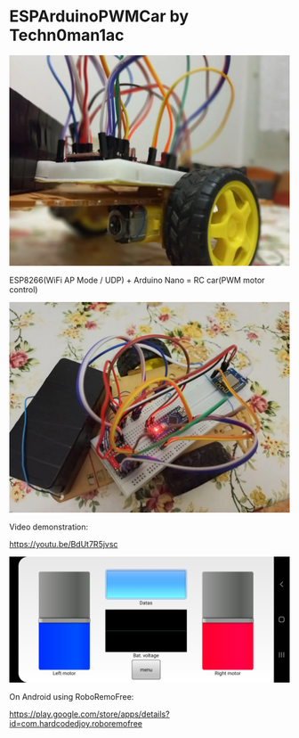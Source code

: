 # ESPArduinoPWMCar by Techn0man1ac

![RC car photo](https://raw.githubusercontent.com/techn0man1ac/ESPArduinoPWMCar/main/Pictures/DChnbkwoGWA.jpg "RC car photo")

ESP8266(WiFi AP Mode / UDP) + Arduino Nano = RC car(PWM motor control)

![RC car photo2](https://raw.githubusercontent.com/techn0man1ac/ESPArduinoPWMCar/main/Pictures/qoUpP_fSRvU.jpg "RC car photo2")

Video demonstration:

https://youtu.be/BdUt7R5jvsc

![RoboRemoFree interface](https://raw.githubusercontent.com/techn0man1ac/ESPArduinoPWMCar/main/Pictures/Screenshot_20211004-004543_RoboRemoFree.jpg "RoboRemoFree interface")

On Android using RoboRemoFree:

https://play.google.com/store/apps/details?id=com.hardcodedjoy.roboremofree
